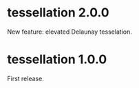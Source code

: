 # tessellation 2.0.0

New feature: elevated Delaunay tesselation.


# tessellation 1.0.0

First release.
